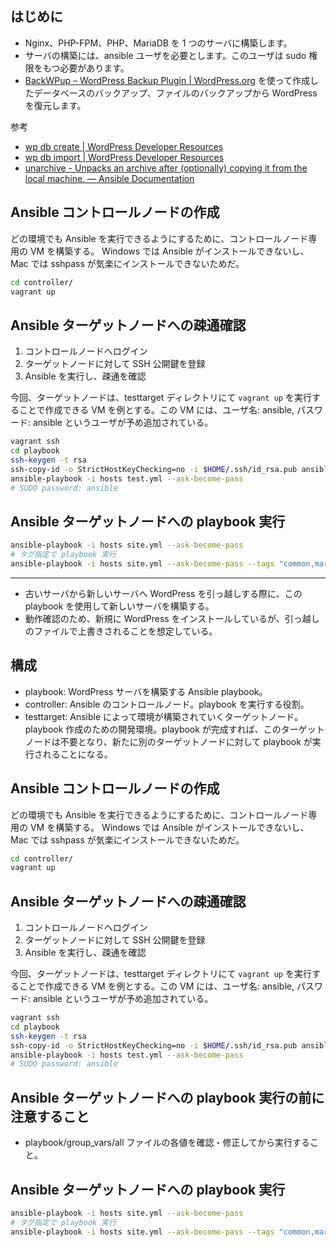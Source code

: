 ## はじめに
- Nginx、PHP-FPM、PHP、MariaDB を 1 つのサーバに構築します。
- サーバの構築には、ansible ユーザを必要とします。このユーザは sudo 権限をもつ必要があります。
- [BackWPup – WordPress Backup Plugin | WordPress.org](https://ja.wordpress.org/plugins/backwpup/) を使って作成したデータベースのバックアップ、ファイルのバックアップから WordPress を復元します。

参考
- <a href="https://developer.wordpress.org/cli/commands/db/create/" target="_blank">wp db create | WordPress Developer Resources</a>
- <a href="https://developer.wordpress.org/cli/commands/db/import/" target="_blank">wp db import | WordPress Developer Resources</a>
- <a href="https://docs.ansible.com/ansible/latest/modules/unarchive_module.html" target="_blank">unarchive - Unpacks an archive after (optionally) copying it from the local machine. — Ansible Documentation</a>

## Ansible コントロールノードの作成
どの環境でも Ansible を実行できるようにするために、コントロールノード専用の VM を構築する。
Windows では Ansible がインストールできないし、Mac では sshpass が気楽にインストールできないためだ。

```bash
cd controller/
vagrant up
```

## Ansible ターゲットノードへの疎通確認
1. コントロールノードへログイン
1. ターゲットノードに対して SSH 公開鍵を登録
1. Ansible を実行し、疎通を確認

今回、ターゲットノードは、testtarget ディレクトリにて `vagrant up` を実行することで作成できる VM を例とする。この VM には、ユーザ名: ansible, パスワード: ansible というユーザが予め追加されている。

```bash
vagrant ssh
cd playbook
ssh-keygen -t rsa
ssh-copy-id -o StrictHostKeyChecking=no -i $HOME/.ssh/id_rsa.pub ansible@192.168.56.11
ansible-playbook -i hosts test.yml --ask-become-pass
# SUDO password: ansible
```

## Ansible ターゲットノードへの playbook 実行
```bash
ansible-playbook -i hosts site.yml --ask-become-pass
# タグ指定で playbook 実行
ansible-playbook -i hosts site.yml --ask-become-pass --tags "common,mariadb,nginx,php,php-fpm"
```
---

- 古いサーバから新しいサーバへ WordPress を引っ越しする際に、この playbook を使用して新しいサーバを構築する。
- 動作確認のため、新規に WordPress をインストールしているが、引っ越しのファイルで上書きされることを想定している。

## 構成
- playbook: WordPress サーバを構築する Ansible playbook。
- controller: Ansible のコントロールノード。playbook を実行する役割。
- testtarget: Ansible によって環境が構築されていくターゲットノード。playbook 作成のための開発環境。playbook が完成すれば、このターゲットノードは不要となり、新たに別のターゲットノードに対して playbook が実行されることになる。

## Ansible コントロールノードの作成
どの環境でも Ansible を実行できるようにするために、コントロールノード専用の VM を構築する。
Windows では Ansible がインストールできないし、Mac では sshpass が気楽にインストールできないためだ。

```bash
cd controller/
vagrant up
```

## Ansible ターゲットノードへの疎通確認
1. コントロールノードへログイン
1. ターゲットノードに対して SSH 公開鍵を登録
1. Ansible を実行し、疎通を確認

今回、ターゲットノードは、testtarget ディレクトリにて `vagrant up` を実行することで作成できる VM を例とする。この VM には、ユーザ名: ansible, パスワード: ansible というユーザが予め追加されている。

```bash
vagrant ssh
cd playbook
ssh-keygen -t rsa
ssh-copy-id -o StrictHostKeyChecking=no -i $HOME/.ssh/id_rsa.pub ansible@@192.168.56.11
ansible-playbook -i hosts test.yml --ask-become-pass
# SUDO password: ansible
```

## Ansible ターゲットノードへの playbook 実行の前に注意すること
- playbook/group_vars/all ファイルの各値を確認・修正してから実行すること。

## Ansible ターゲットノードへの playbook 実行
```bash
ansible-playbook -i hosts site.yml --ask-become-pass
# タグ指定で playbook 実行
ansible-playbook -i hosts site.yml --ask-become-pass --tags "common,mariadb"
```
